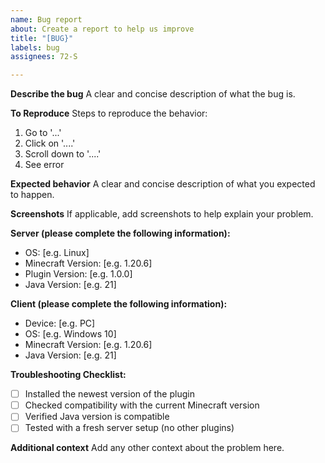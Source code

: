 ```yaml
---
name: Bug report
about: Create a report to help us improve
title: "[BUG}"
labels: bug
assignees: 72-S

---
```


**Describe the bug**
A clear and concise description of what the bug is.

**To Reproduce**
Steps to reproduce the behavior:
1. Go to '...'
2. Click on '....'
3. Scroll down to '....'
4. See error

**Expected behavior**
A clear and concise description of what you expected to happen.

**Screenshots**
If applicable, add screenshots to help explain your problem.

**Server (please complete the following information):**
- OS: [e.g. Linux]
- Minecraft Version: [e.g. 1.20.6]
- Plugin Version: [e.g. 1.0.0]
- Java Version: [e.g. 21]

**Client (please complete the following information):**
- Device: [e.g. PC]
- OS: [e.g. Windows 10]
- Minecraft Version: [e.g. 1.20.6]
- Java Version: [e.g. 21]

**Troubleshooting Checklist:**
- [ ] Installed the newest version of the plugin
- [ ] Checked compatibility with the current Minecraft version
- [ ] Verified Java version is compatible
- [ ] Tested with a fresh server setup (no other plugins)

**Additional context**
Add any other context about the problem here.
